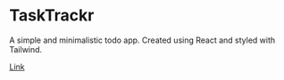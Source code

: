 # TaskTrackr

A simple and minimalistic todo app. Created using React and styled with Tailwind.

[Link](https://661edaf6ac03286e641fb648--gregarious-scone-961cfb.netlify.app/)
